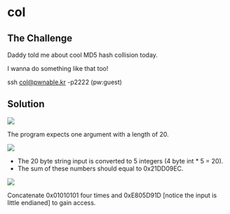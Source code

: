# col

## The Challenge

Daddy told me about cool MD5 hash collision today.

I wanna do something like that too!

ssh col@pwnable.kr -p2222 \(pw:guest\)

## Solution

![](../../.gitbook/assets/image%20%282%29.png)

The program expects one argument with a length of 20.

![](../../.gitbook/assets/image%20%283%29.png)

* The 20 byte string input is converted to 5 integers \(4 byte int \* 5 = 20\).
*  The sum of these numbers should equal to 0x21DD09EC.

![](../../.gitbook/assets/image%20%284%29.png)

Concatenate 0x01010101 four times and 0xE805D91D \[notice the input is little endianed\] to gain access.

